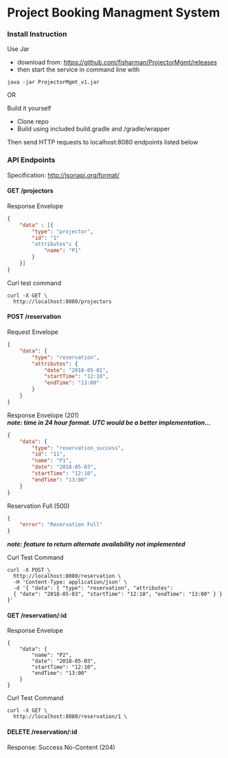 # Project Booking Managment System

### Install Instruction
Use Jar  

- download from: https://github.com/fisharman/ProjectorMgmt/releases  
- then start the service in command line with
```
java -jar ProjectorMgmt_v1.jar
```

OR

Build it yourself
- Clone repo
- Build using included build.gradle and /gradle/wrapper

Then send HTTP requests to localhost:8080 endpoints listed below

### API Endpoints

Specification: http://jsonapi.org/format/

#### GET /projectors

Response Envelope

```JSON
{
    "data" : [{
        "type": "projector",
        "id": "1"
        "attributes": {
            "name": "P1"
        }
    }]
}
```

Curl test command
```Shell
curl -X GET \
  http://localhost:8080/projectors
```


#### POST /reservation


Request Envelope
```JSON
{  
    "data": {
        "type": "reservation",
        "attributes": {
            "date": "2018-05-01",
            "startTime": "12:10",
            "endTime": "13:00"
        }
    }
}
```


Response Envelope (201)  
***note: time in 24 hour format. UTC would be a better implementation...***
```JSON
{
    "data": {
        "type": "reservation_success",
        "id": "11",
        "name": "P1",
        "date": "2018-05-03",
        "startTime": "12:10",
        "endTime": "13:00"
    }
}
```

Reservation Full (500)
```JSON
{
    "error": "Reservation Full"
}
```

***note: feature to return alternate availability not implemented***

Curl Test Command
```Shell
curl -X POST \
  http://localhost:8080/reservation \
  -H 'Content-Type: application/json' \
  -d '{ "data": { "type": "reservation", "attributes":
  { "date": "2018-05-03", "startTime": "12:10", "endTime": "13:00" } } }'
```

#### GET /reservation/:id

Response Envelope
```
{
    "data": {
        "name": "P2",
        "date": "2018-05-03",
        "startTime": "12:10",
        "endTime": "13:00"
    }
}
```

Curl Test Command
```Shell
curl -X GET \
  http://localhost:8080/reservation/1 \
```

#### DELETE /reservation/:id

Response:
Success No-Content (204)
